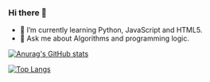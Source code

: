 ### Hi there 👋

- 🌱 I’m currently learning Python, JavaScript and HTML5.
- 💬 Ask me about Algorithms and programming logic.

[![Anurag's GitHub stats](https://github-readme-stats.vercel.app/api?username=ThorenN&count_private=true&show_icons=true&bg_color=006994&text_color=FFFFFF&title_color=FFFFFF)](https://github.com/anuraghazra/github-readme-stats)

[![Top Langs](https://github-readme-stats.vercel.app/api/top-langs/?username=ThorenN&bg_color=006994&title_color=FFFFFF&text_color=FFFFFF)](https://github.com/anuraghazra/github-readme-stats)
